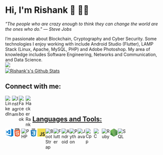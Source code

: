 # Hi, I'm Rishank :wave: :technologist:
_"The people who are crazy enough to think they can change the world are the ones who do." — Steve Jobs_

I’m passionate about Blockchain, Cryptography and Cyber Security. Some technologies I enjoy working with include Android Studio (Flutter), LAMP Stack (Linux, Apache, MySQL, PHP) and Adobe Photoshop. My area of knowledge includes Software Engineering, Networks and Communication, and Data Science. 
<br>
![](https://komarev.com/ghpvc/?username=RishankPratik&color=blue)
<br>
[![Rishank's's Github Stats](https://github-readme-stats.vercel.app/api?username=RishankPratik)](https://github.com/RishankPratik/github-readme-stats)
<br>

## Connect with me:

<img align="left" alt="LinkedIn" width="22px" src="https://www.flaticon.com/svg/static/icons/svg/174/174857.svg" /> <a href="https://www.linkedin.com/in/rishank-pratik-9b1a35129/"> 
<img align="left" alt="Instagram" width="22px" src="https://www.flaticon.com/svg/static/icons/svg/174/174855.svg" /> <a href="https://www.instagram.com/rishank_pratik/">
<img align="left" alt="Facebook" width="22px" src="https://www.flaticon.com/svg/static/icons/svg/145/145802.svg" /> <a href="https://www.facebook.com/rishank.221b/">
<img align="left" alt="HackerRank" width="22px" src="https://d29fhpw069ctt2.cloudfront.net/icon/image/38712/preview.svg" /> <a href="https://www.hackerrank.com/rishankp22/">
<br><br>

## Languages and Tools:
<img align="left" alt="Visual Studio Code" width="26px" src="https://raw.githubusercontent.com/github/explore/80688e429a7d4ef2fca1e82350fe8e3517d3494d/topics/visual-studio-code/visual-studio-code.png" />
<img align="left" alt="HTML5" width="26px" src="https://raw.githubusercontent.com/github/explore/80688e429a7d4ef2fca1e82350fe8e3517d3494d/topics/html/html.png" />
<img align="left" alt="PHP" width="26px" src="https://raw.githubusercontent.com/jmnote/z-icons/master/svg/php.svg" />
<img align="left" alt="CSS3" width="26px" src="https://raw.githubusercontent.com/github/explore/80688e429a7d4ef2fca1e82350fe8e3517d3494d/topics/css/css.png" />
<img align="left" alt="JavaScript" width="26px" src="https://raw.githubusercontent.com/github/explore/80688e429a7d4ef2fca1e82350fe8e3517d3494d/topics/javascript/javascript.png" />
<img align="left" alt="BootStrap" width="26px" src="https://raw.githubusercontent.com/jmnote/z-icons/master/svg/bootstrap.svg" />
<img align="left" alt="Flutter" width="26px" src="https://res.cloudinary.com/startup-grind/image/upload/c_fill,dpr_2.0,f_auto,g_center,h_500,q_auto:good,w_500/v1/gcs/platform-data-dsc/events/flutter-icon.png" />
<img align="left" alt="Android" width="26px" src="https://www.flaticon.com/svg/static/icons/svg/174/174836.svg" />
<img align="left" alt="Python" width="26px" src="https://raw.githubusercontent.com/rhoit/mode-icons/dump/icons/python.png" />
<img align="left" alt="Java" width="26px" src="https://raw.githubusercontent.com/jmnote/z-icons/master/svg/java.svg" />
<img align="left" alt="Cpp" width="26px" src="https://raw.githubusercontent.com/jmnote/z-icons/master/svg/cpp.svg" />
<img align="left" alt="C" width="26px" src="https://raw.githubusercontent.com/jmnote/z-icons/master/svg/c.svg" />
<img align="left" alt="Ruby" width="26px" src="https://raw.githubusercontent.com/jmnote/z-icons/master/svg/ruby.svg" />
<img align="left" alt="Node.js" width="26px" src="https://raw.githubusercontent.com/github/explore/80688e429a7d4ef2fca1e82350fe8e3517d3494d/topics/nodejs/nodejs.png" />
<img align="left" alt="SQL" width="26px" src="https://icon-library.com/images/sql-icon/sql-icon-8.jpg" />
<br><br>


